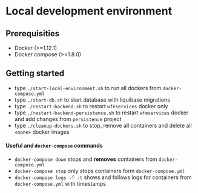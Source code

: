 # Local development environment

## Prerequisities
* Docker (>=1.12.1)
* Docker compose (>=1.8.0)

## Getting started
* type `./start-local-environment.sh` to run all dockers from `docker-compose.yml`
* type `./start-db.sh` to start database with liquibase migrations
* type `./restart-backend.sh` to restart `wfeservices` docker only
* type `./restart-backend-persistence.sh` to restart `wfeservices` docker and add changes from `persistence` project
* type `./cleanup-dockers.sh` to stop, remove all containers and delete all `<none>` docker images

#### Useful and `docker-compose` commands
* `docker-compose down` stops and <strong>removes</strong> containers from `docker-compose.yml`
* `docker-compose stop` only stops containers form `docker-compose.yml`
* `docker-compose logs -f -t` shows and follows logs for containers from `docker-compose.yml` with timestamps
